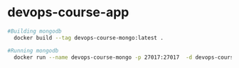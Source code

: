 # devops-course-app

```bash
#Building mongodb
  docker build --tag devops-course-mongo:latest .
```


```bash
#Running mongodb
  docker run --name devops-course-mongo -p 27017:27017  -d devops-course-mongo:latest
```